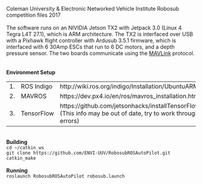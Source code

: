 Coleman University & Electronic Networked Vehicle Institute
Robosub competition files 2017
<br/>
<br/>
The software runs on an NIVIDIA Jetson TX2 with Jetpack 3.0 (Linux 4 Tegra L4T 27.1), which is ARM architecture.
The TX2 is interfaced over USB with a Pixhawk flight controller with Ardusub 3.5.1 firmware, which is interfaced with 6 30Amp ESCs that run to 6 DC motors, and a depth pressure sensor. The two boards communicate using the <a href="http://qgroundcontrol.org/mavlink/start">MAVLink</a> protocol.
<br/>
<br/>
<br/>
<strong>Environment Setup</strong>
<br>
<table>
  <tr>
    <td>1.</td>
    <td>ROS Indigo</td>
    <td>http://wiki.ros.org/indigo/Installation/UbuntuARM</td>
  </tr>
  <tr>
    <td>2.</td>
    <td>MAVROS</td>
    <td>https://dev.px4.io/en/ros/mavros_installation.html</td>
  </tr>
  <tr>
    <td>3.</td>
    <td>TensorFlow</td>
    <td>https://github.com/jetsonhacks/installTensorFlowTX2<br/>(This info may be out of date, try to work through errors)</td>
  </tr>
</table>
<br/>
<strong>Building</strong>
<br/>
<code>cd ~/catkin_ws</code>
<br/>
<code>git clone https://github.com/ENVI-UUV/RobosubROSAutoPilot.git</code>
<code>catkin_make</code>
<br/>
<br/>
<strong>Running</strong>
<br/>
<code>roslaunch RobosubROSAutoPilot robosub.launch</code>
